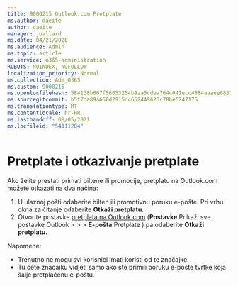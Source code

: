```yaml
---
title: 9000215 Outlook.com Pretplate
ms.author: daeite
author: daeite
manager: joallard
ms.date: 04/21/2020
ms.audience: Admin
ms.topic: article
ms.service: o365-administration
ROBOTS: NOINDEX, NOFOLLOW
localization_priority: Normal
ms.collection: Adm_O365
ms.custom: 9000215
ms.openlocfilehash: 584138b667f56053254b9aa5cdea764c041ecc4584aaaee683107f21b14d61e3
ms.sourcegitcommit: b5f7da89a650d2915dc652449623c78be6247175
ms.translationtype: MT
ms.contentlocale: hr-HR
ms.lasthandoff: 08/05/2021
ms.locfileid: "54111284"
---
```

# <a name="subscriptions-and-unsubscribing"></a>Pretplate i otkazivanje pretplate

Ako želite prestati primati biltene ili promocije, pretplatu na Outlook.com možete otkazati na dva načina:

1. U ulaznoj pošti odaberite bilten ili promotivnu poruku e-pošte. Pri vrhu okna za čitanje odaberite **Otkaži pretplatu**.
2. Otvorite postavke [pretplata na Outlook.com](https://outlook.live.com/mail/options/mail/brandsSubscriptions) (**Postavke** Prikaži sve postavke Outlook  >    >    >  **E-pošta** Pretplate ) pa odaberite **Otkaži pretplatu**.

Napomene:

- Trenutno ne mogu svi korisnici imati koristi od te značajke.
- Tu ćete značajku vidjeti samo ako ste primili poruku e-pošte tvrtke koja šalje pretplaćenu e-poštu.